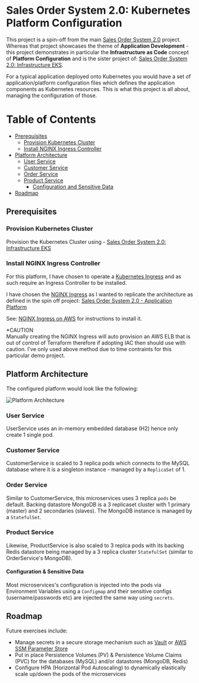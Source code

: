 # Sales Order System 2.0: Kubernetes Platform Configuration

This project is a spin-off from the main [Sales Order System 2.0](https://github.com/colinbut/sales-order-system-2.git) project. Whereas that project showcases the theme of __Application Development__ - this project demonstrates in particular the __Infrastructure as Code__ concept of __Platform Configuration__ and is the sister project of: [Sales Order System 2.0: Infrastructure EKS](https://github.com/colinbut/sales-order-system-2-infrastructure-eks).

For a typical application deployed onto Kubernetes you would have a set of application/platform configuration files which defines the application components as Kubernetes resources. This is what this project is all about, managing the configuration of those.

# Table of Contents

  - [Prerequisites](#prerequisites)
    - [Provision Kubernetes Cluster](#provision-kubernetes-cluster)
    - [Install NGINX Ingress Controller](#install-nginx-ingress-controller)
  - [Platform Architecture](#platform-architecture)
    - [User Service](#user-service)
    - [Customer Service](#customer-service)
    - [Order Service](#order-service)
    - [Product Service](#product-service)
      - [Configuration and Sensitive Data](#configuration--sensitive-data)
  - [Roadmap](#roadmap)

## Prerequisites

### Provision Kubernetes Cluster
Provision the Kubernetes Cluster using - [Sales Order System 2.0: Infrastructure EKS](https://github.com/colinbut/sales-order-system-2-infrastructure-eks)

### Install NGINX Ingress Controller

For this platform, I have chosen to operate a [Kubernetes Ingress](https://kubernetes.io/docs/concepts/services-networking/ingress/) and as such require an Ingress Controller to be installed.

I have chosen the [NGINX Ingress](https://kubernetes.github.io/ingress-nginx/) as I wanted to replicate the architecture as defined in the spin off project: [Sales Order System 2.0 - Application Platform](https://github.com/colinbut/sales-order-system-2-infrastructure#application-platform)

See: [NGINX Ingress on AWS](https://kubernetes.github.io/ingress-nginx/deploy/#aws) for instructions to install it.

*CAUTION  
Manually creating the NGINX Ingress will auto provision an AWS ELB that is out of control of Terraform therefore if adopting IAC then should use with caution. I've only used above method due to time contraints for this particular demo project.  

## Platform Architecture
The configured platform would look like the following:

![Platform Architecture](https://images-for-github-colinbut.s3.eu-west-2.amazonaws.com/sales-order-system-2/SalesOrderSystem-2-K8.png)

### User Service
UserService uses an in-memory embedded database (H2) hence only create 1 single pod.

### Customer Service
CustomerService is scaled to 3 replica pods which connects to the MySQL database where it is a singleton instance - managed by a `ReplicaSet` of 1.

### Order Service
Similar to CustomerService, this microservices uses 3 replica `pods` be default. Backing datastore MongoDB is a 3 replicaset cluster with 1 primary (master) and 2 secondaries (slaves). The MongoDB instance is managed by a `StatefulSet`.

### Product Service
Likewise, ProductService is also scaled to 3 replca pods with its backing Redis datastore being managed by a 3 replica cluster `StatefulSet` (similar to OrderService's MongoDB).

#### Configuration & Sensitive Data
Most microservices's configuration is injected into the pods via Environment Variables using a `Configmap` and their sensitive configs (username/passwords etc) are injected the same way using `secrets`.


## Roadmap

Future exercises include:

- Manage secrets in a secure storage mechanism such as [Vault](https://www.vaultproject.io/) or [AWS SSM Parameter Store](https://docs.aws.amazon.com/systems-manager/latest/userguide/systems-manager-parameter-store.html)
- Put in place Persistence Volumes (PV) & Persistence Volume Claims (PVC) for the databases (MySQL) and/or datastores (MongoDB, Redis)
- Configure HPA (Horizontal Pod Autoscaling) to dynamically elastically scale up/down the pods of the microservices


